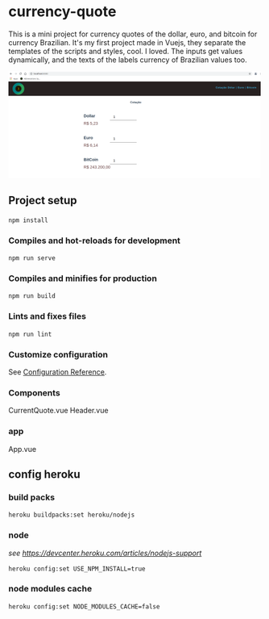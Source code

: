 # currency-quote

This is a mini project for currency quotes of the dollar, euro, and bitcoin for currency Brazilian. It's my first project made in Vuejs, they separate the templates of the scripts and styles, cool. I loved.
The inputs get values dynamically, and the texts of the labels currency of Brazilian values too.

![Image info](src/assets/page_preview.png)

## Project setup
```
npm install
```

### Compiles and hot-reloads for development
```
npm run serve
```

### Compiles and minifies for production
```
npm run build
```

### Lints and fixes files
```
npm run lint
```

### Customize configuration
See [Configuration Reference](https://cli.vuejs.org/config/).

### Components
CurrentQuote.vue 
Header.vue 

### app
App.vue   



## config heroku 

### build packs

```
heroku buildpacks:set heroku/nodejs
```
### node
*see https://devcenter.heroku.com/articles/nodejs-support*



```
heroku config:set USE_NPM_INSTALL=true
```
### node modules cache

```
heroku config:set NODE_MODULES_CACHE=false
```